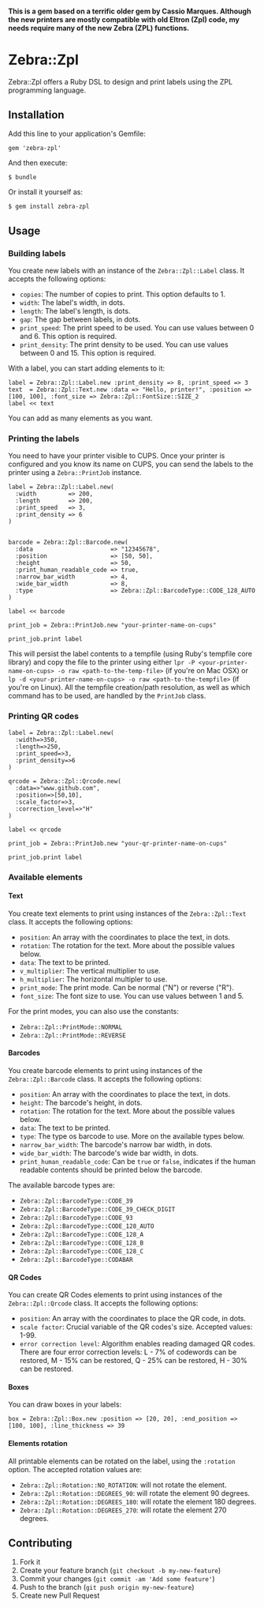#### This is a gem based on a terrific older gem by Cassio Marques. Although the new printers are mostly compatible with old Eltron (Zpl) code, my needs require many of the new Zebra (ZPL) functions. 

# Zebra::Zpl

Zebra::Zpl offers a Ruby DSL to design and print labels using the ZPL programming language. 

## Installation

Add this line to your application's Gemfile:

    gem 'zebra-zpl'

And then execute:

    $ bundle

Or install it yourself as:

    $ gem install zebra-zpl

## Usage

### Building labels

You create new labels with an instance of the `Zebra::Zpl::Label` class. It accepts the following options:

* `copies`: The number of copies to print. This option defaults to 1.
* `width`: The label's width, in dots.
* `length`: The label's length, is dots.
* `gap`: The gap between labels, in dots.
* `print_speed`: The print speed to be used. You can use values between 0 and 6. This option is required.
* `print_density`: The print density to be used. You can use values between 0 and 15. This option is required.

With a label, you can start adding elements to it:

	label = Zebra::Zpl::Label.new :print_density => 8, :print_speed => 3
	text  = Zebra::Zpl::Text.new :data => "Hello, printer!", :position => [100, 100], :font_size => Zebra::Zpl::FontSize::SIZE_2
	label << text
	
You can add as many elements as you want.

### Printing the labels

You need to have your printer visible to CUPS. Once your printer is configured and you know its name on CUPS, you can send the labels to the printer using a `Zebra::PrintJob` instance.

	label = Zebra::Zpl::Label.new(
	  :width         => 200,
	  :length        => 200,
	  :print_speed   => 3,
	  :print_density => 6
	)
	
	
	barcode = Zebra::Zpl::Barcode.new(
	  :data                      => "12345678",
	  :position                  => [50, 50],
	  :height                    => 50,
	  :print_human_readable_code => true,
	  :narrow_bar_width          => 4,
	  :wide_bar_width            => 8,
	  :type                      => Zebra::Zpl::BarcodeType::CODE_128_AUTO
	)
	
	label << barcode
	
	print_job = Zebra::PrintJob.new "your-printer-name-on-cups"
	
	print_job.print label

This will persist the label contents to a tempfile (using Ruby's tempfile core library) and copy the file to the printer using either `lpr -P <your-printer-name-on-cups> -o raw <path-to-the-temp-file>` (if you're on Mac OSX) or `lp -d <your-printer-name-on-cups> -o raw <path-to-the-tempfile>` (if you're on Linux). All the tempfile creation/path resolution, as well as which command has to be used, are handled by the `PrintJob` class. 

### Printing QR codes

    label = Zebra::Zpl::Label.new(
      :width=>350,
      :length=>250,
      :print_speed=>3,
      :print_density=>6
    )

    qrcode = Zebra::Zpl::Qrcode.new(
      :data=>"www.github.com",
      :position=>[50,10],
      :scale_factor=>3,
      :correction_level=>"H"
    )

    label << qrcode

    print_job = Zebra::PrintJob.new "your-qr-printer-name-on-cups"

    print_job.print label
	
### Available elements

#### Text

You create text elements to print using instances of the `Zebra::Zpl::Text` class. It accepts the following options:

* `position`: An array with the coordinates to place the text, in dots. 
* `rotation`: The rotation for the text. More about the possible values below.
* `data`: The text to be printed.
* `v_multiplier`: The vertical multiplier to use. 
* `h_multiplier`: The horizontal multipler to use.
* `print_mode`: The print mode. Can be normal ("N") or reverse ("R").
* `font_size`: The font size to use. You can use values between 1 and 5.

For the print modes, you can also use the constants:

* `Zebra::Zpl::PrintMode::NORMAL`
* `Zebra::Zpl::PrintMode::REVERSE`


#### Barcodes

You create barcode elements to print using instances of the `Zebra::Zpl::Barcode` class. It accepts the following options:

* `position`: An array with the coordinates to place the text, in dots. 
* `height`: The barcode's height, in dots.
* `rotation`: The rotation for the text. More about the possible values below.
* `data`: The text to be printed.
* `type`: The type os barcode to use. More on the available types below.
* `narrow_bar_width`: The barcode's narrow bar width, in dots.
* `wide_bar_width`: The barcode's wide bar width, in dots.
* `print_human_readable_code`: Can be `true` or `false`, indicates if the human readable contents should be printed below the barcode.

The available barcode types are:

* `Zebra::Zpl::BarcodeType::CODE_39`
* `Zebra::Zpl::BarcodeType::CODE_39_CHECK_DIGIT`
* `Zebra::Zpl::BarcodeType::CODE_93`
* `Zebra::Zpl::BarcodeType::CODE_128_AUTO`
* `Zebra::Zpl::BarcodeType::CODE_128_A`
* `Zebra::Zpl::BarcodeType::CODE_128_B`
* `Zebra::Zpl::BarcodeType::CODE_128_C`
* `Zebra::Zpl::BarcodeType::CODABAR`

#### QR Codes

You can create QR Codes elements to print using instances of the `Zebra::Zpl::Qrcode` class. It accepts the following options:

* `position`: An array with the coordinates to place the QR code, in dots.
* `scale factor`: Crucial variable of the QR codes's size. Accepted values: 1-99.
* `error correction level`: Algorithm enables reading damaged QR codes. There are four error correction levels: L - 7% of codewords can be restored, M - 15% can be restored, Q - 25% can be restored, H - 30% can be restored.

#### Boxes

You can draw boxes in your labels:

	box = Zebra::Zpl::Box.new :position => [20, 20], :end_position => [100, 100], :line_thickness => 39
	
#### Elements rotation

All printable elements can be rotated on the label, using the `:rotation` option. The accepted rotation values are:

* `Zebra::Zpl::Rotation::NO_ROTATION`: will not rotate the element.
* `Zebra::Zpl::Rotation::DEGREES_90`: will rotate the element 90 degrees.
* `Zebra::Zpl::Rotation::DEGREES_180`: will rotate the element 180 degrees.
* `Zebra::Zpl::Rotation::DEGREES_270`: will rotate the element 270 degrees.



## Contributing

1. Fork it
2. Create your feature branch (`git checkout -b my-new-feature`)
3. Commit your changes (`git commit -am 'Add some feature'`)
4. Push to the branch (`git push origin my-new-feature`)
5. Create new Pull Request
